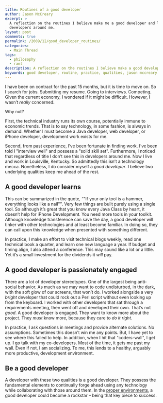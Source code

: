 ```yaml
---
title: Routines of a good developer
author: Jason McCreary
excerpt: >
  A reflection on the routines I believe make me a good developer and look for in
  developers around me.
layout: post
comments: true
permalink: /2009/12/good_developer_routines/
categories:
  - Main Thread
tags:
  - philosophy
  - rant
description: A reflection on the routines I believe make a good developer and look for in developers around me.
keywords: good developer, routine, practice, qualities, jason mccreary
---
```

I have been on contract for the past 15 months, but it is time to move on. So I search for jobs. Submitting my resume. Going to interviews. Competing. Given the current economy, I wondered if it might be difficult. However, I wasn&rsquo;t *really* concerned.

Why not?

First, the technical industry runs its own course, potentially immune to economic trends. That is to say technology, in some fashion, is always in demand. Whether I must become a Java developer, web developer, or iPhone developer, development work exists for me.

Second, from past experience, I&rsquo;ve been fortunate in finding work. I&rsquo;ve been told I "interview well" and possess a "solid skill set". Furthermore, I noticed that regardless of title I don&rsquo;t see this in developers around me. Now I live and work in Louisville, Kentucky. So admittedly this isn&rsquo;t a technology mecca. Nonetheless, I do consider myself a *good developer*. I believe two underlying qualities keep me ahead of the rest.

## A good developer learns

This can be summarized in the quote, <q>"If your only tool is a hammer, everything looks like a nail"</q>. Very few things are built purely using a single tool. So although it&rsquo;s great that you know every Java Class by heart, it doesn&rsquo;t help for iPhone Development. You need more tools in your toolkit. Although knowledge transference can save the day, a good developer will tinker with other technologies and at least become familiar. In doing so, they can call upon this knowledge when presented with something different.

In practice, I make an effort to visit technical blogs weekly, read one technical book a quarter, and learn one new language a year. If budget and timing align, I also attend a conference. This may sound like a lot or a little. Yet it&rsquo;s a small investment for the dividends it *will* pay.

## A good developer is passionately engaged

There are a lot of developer stereotypes. One of the largest being anti-social behavior. As much as we may want to code undisturbed, in the dark, with the soft glow of our screens, that won&rsquo;t do. I worked alongside a very *bright* developer that could rock out a Perl script without even looking up from the keyboard. I worked with other developers that sat through a requirements meeting, then went off and developed their own. That&rsquo;s not *good*. A good developer is engaged. They want to know more about the project. They *must* know more, because they care to *do it right*.

In practice, I ask questions in meetings and provide alternate solutions. No assumptions. Sometimes this doesn&rsquo;t win me any points. But, I have yet to see where this failed to help. In addition, when I hit that "coders-wall", I get up. I go talk with my co-developers. Most of the time, it gets me past my wall. Even if not, I am socializing. To me, this lends to a healthy, arguably more productive, development environment.

## Be a good developer

A developer with these two qualities is a good developer. They possess the fundamental elements to continually forge ahead using any technology while collaborating with those around them. In the [proper environments][1], a good developer could become a rockstar – being that key piece to success.

 [1]: http://www.joelonsoftware.com/articles/FieldGuidetoDevelopers.html
